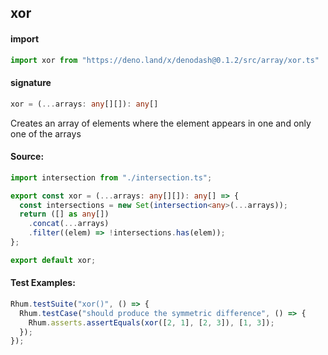 
## xor

#### import
```typescript
import xor from "https://deno.land/x/denodash@0.1.2/src/array/xor.ts"
```

#### signature
```typescript
xor = (...arrays: any[][]): any[]
```

Creates an array of elements where the element appears in one and only one of the arrays

#### Source:

```typescript
import intersection from "./intersection.ts";

export const xor = (...arrays: any[][]): any[] => {
  const intersections = new Set(intersection<any>(...arrays));
  return ([] as any[])
    .concat(...arrays)
    .filter((elem) => !intersections.has(elem));
};

export default xor;

```

#### Test Examples: 

```typescript
Rhum.testSuite("xor()", () => {
  Rhum.testCase("should produce the symmetric difference", () => {
    Rhum.asserts.assertEquals(xor([2, 1], [2, 3]), [1, 3]);
  });
});
```

  
